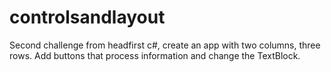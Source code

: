 # controlsandlayout
Second challenge from headfirst c#, create an app with two columns, three rows. Add buttons that process information and change the TextBlock.
